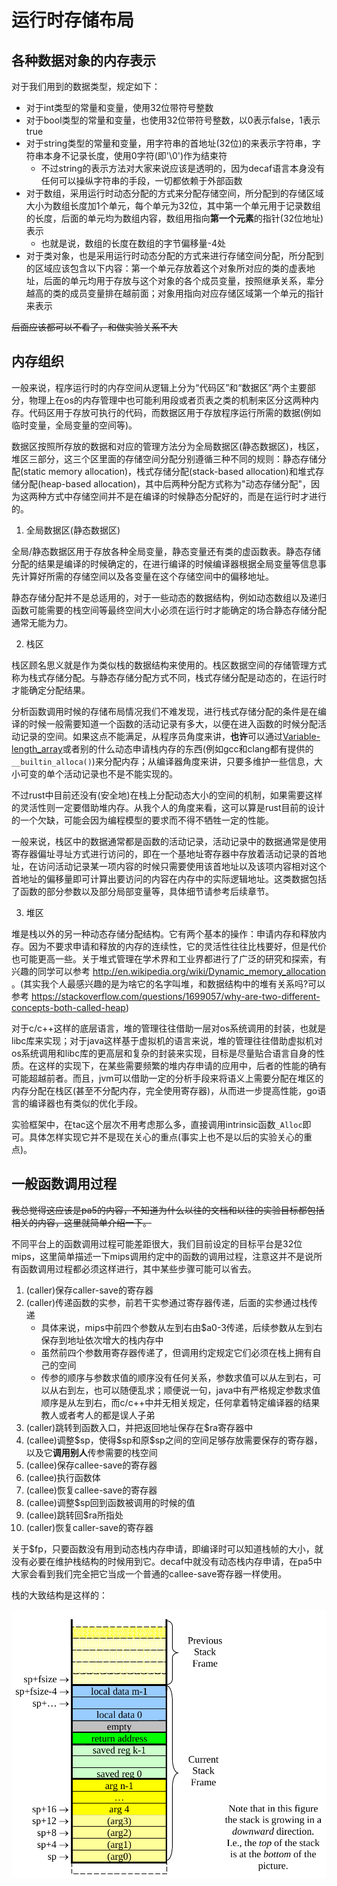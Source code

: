# 运行时存储布局

## 各种数据对象的内存表示

对于我们用到的数据类型，规定如下：

- 对于int类型的常量和变量，使用32位带符号整数
- 对于bool类型的常量和变量，也使用32位带符号整数，以0表示false，1表示true
- 对于string类型的常量和变量，用字符串的首地址(32位)的来表示字符串，字符串本身不记录长度，使用0字符(即'\0')作为结束符
  - 不过string的表示方法对大家来说应该是透明的，因为decaf语言本身没有任何可以操纵字符串的手段，一切都依赖于外部函数
- 对于数组，采用运行时动态分配的方式来分配存储空间，所分配到的存储区域大小为数组长度加1个单元，每个单元为32位，其中第一个单元用于记录数组的长度，后面的单元均为数组内容，数组用指向**第一个元素**的指针(32位地址)表示
  - 也就是说，数组的长度在数组的字节偏移量-4处
- 对于类对象，也是采用运行时动态分配的方式来进行存储空间分配，所分配到的区域应该包含以下内容：第一个单元存放着这个对象所对应的类的虚表地址，后面的单元均用于存放与这个对象的各个成员变量，按照继承关系，辈分越高的类的成员变量排在越前面；对象用指向对应存储区域第一个单元的指针来表示

~~后面应该都可以不看了，和做实验关系不大~~

## 内存组织

一般来说，程序运行时的内存空间从逻辑上分为“代码区”和“数据区”两个主要部分，物理上在os的内存管理中也可能利用段或者页表之类的机制来区分这两种内存。代码区用于存放可执行的代码，而数据区用于存放程序运行所需的数据(例如临时变量，全局变量的空间等)。

数据区按照所存放的数据和对应的管理方法分为全局数据区(静态数据区)，栈区，堆区三部分，这三个区里面的存储空间分配分别遵循三种不同的规则：静态存储分配(static memory allocation)，栈式存储分配(stack-based allocation)和堆式存储分配(heap-based allocation)，其中后两种分配方式称为"动态存储分配"，因为这两种方式中存储空间并不是在编译的时候静态分配好的，而是在运行时才进行的。
    
1. 全局数据区(静态数据区)

  全局/静态数据区用于存放各种全局变量，静态变量还有类的虚函数表。静态存储分配的结果是编译的时候确定的，在进行编译的时候编译器根据全局变量等信息事先计算好所需的存储空间以及各变量在这个存储空间中的偏移地址。

  静态存储分配并不是总适用的，对于一些动态的数据结构，例如动态数组以及递归函数可能需要的栈空间等最终空间大小必须在运行时才能确定的场合静态存储分配通常无能为力。
 
2. 栈区

  栈区顾名思义就是作为类似栈的数据结构来使用的。栈区数据空间的存储管理方式称为栈式存储分配。与静态存储分配方式不同，栈式存储分配是动态的，在运行时才能确定分配结果。

  分析函数调用时候的存储布局情况我们不难发现，进行栈式存储分配的条件是在编译的时候一般需要知道一个函数的活动记录有多大，以便在进入函数的时候分配活动记录的空间。如果这点不能满足，从程序员角度来讲，**也许**可以通过[Variable-length_array](https://en.wikipedia.org/wiki/Variable-length_array)或者别的什么动态申请栈内存的东西(例如gcc和clang都有提供的`__builtin_alloca()`)来分配内存；从编译器角度来讲，只要多维护一些信息，大小可变的单个活动记录也不是不能实现的。
  
  不过rust中目前还没有(安全地)在栈上分配动态大小的空间的机制，如果需要这样的灵活性则一定要借助堆内存。从我个人的角度来看，这可以算是rust目前的设计的一个欠缺，可能会因为编程模型的要求而不得不牺牲一定的性能。

  一般来说，栈区中的数据通常都是函数的活动记录，活动记录中的数据通常是使用寄存器偏址寻址方式进行访问的，即在一个基地址寄存器中存放着活动记录的首地址，在访问活动记录某一项内容的时候只需要使用该首地址以及该项内容相对这个首地址的偏移量即可计算出要访问的内容在内存中的实际逻辑地址。这类数据包括了函数的部分参数以及部分局部变量等，具体细节请参考后续章节。
 
3. 堆区

  堆是栈以外的另一种动态存储分配结构。它有两个基本的操作：申请内存和释放内存。因为不要求申请和释放的内存的连续性，它的灵活性往往比栈要好，但是代价也可能更高一些。关于堆式管理在学术界和工业界都进行了广泛的研究和探索，有兴趣的同学可以参考 http://en.wikipedia.org/wiki/Dynamic_memory_allocation 。(其实我个人最感兴趣的是为啥它的名字叫堆，和数据结构中的堆有关系吗?可以参考 https://stackoverflow.com/questions/1699057/why-are-two-different-concepts-both-called-heap)

  对于c/c++这样的底层语言，堆的管理往往借助一层对os系统调用的封装，也就是libc库来实现；对于java这样基于虚拟机的语言来说，堆的管理往往借助虚拟机对os系统调用和libc库的更高层和复杂的封装来实现，目标是尽量贴合语言自身的性质。在这样的实现下，在某些需要频繁的堆内存申请的应用中，后者的性能的确有可能超越前者。而且，jvm可以借助一定的分析手段来将语义上需要分配在堆区的内存分配在栈区(甚至不分配内存，完全使用寄存器)，从而进一步提高性能，go语言的编译器也有类似的优化手段。

  实验框架中，在tac这个层次不用考虑那么多，直接调用intrinsic函数`_Alloc`即可。具体怎样实现它并不是现在关心的重点(事实上也不是以后的实验关心的重点)。

## 一般函数调用过程

~~我总觉得这应该是pa5的内容，不知道为什么以往的文档和以往的实验目标都包括相关的内容，这里就简单介绍一下。~~

不同平台上的函数调用过程可能差距很大，我们目前设定的目标平台是32位mips，这里简单描述一下mips调用约定中的函数的调用过程，注意这并不是说所有函数调用过程都必须这样进行，其中某些步骤可能可以省去。

1. (caller)保存caller-save的寄存器
2. (caller)传递函数的实参，前若干实参通过寄存器传递，后面的实参通过栈传递
   - 具体来说，mips中前四个参数从左到右由\$a0-3传递，后续参数从左到右保存到地址依次增大的栈内存中
   - 虽然前四个参数用寄存器传递了，但调用约定规定它们必须在栈上拥有自己的空间
   - 传参的顺序与参数求值的顺序没有任何关系，参数求值可以从左到右，可以从右到左，也可以随便乱求；顺便说一句，java中有严格规定参数求值顺序是从左到右，而c/c++中并无相关规定，任何拿着特定编译器的结果教人或者考人的都是误人子弟
3. (caller)跳转到函数入口，并把返回地址保存在\$ra寄存器中
4. (callee)调整\$sp，使得\$sp和原\$sp之间的空间足够存放需要保存的寄存器，以及它**调用别人**传参需要的栈空间
5. (callee)保存callee-save的寄存器
6. (callee)执行函数体
7. (callee)恢复callee-save的寄存器
8. (callee)调整\$sp回到函数被调用的时候的值
9.  (callee)跳转回\$ra所指处
10. (caller)恢复caller-save的寄存器

关于\$fp，只要函数没有用到动态栈内存申请，即编译时可以知道栈帧的大小，就没有必要在维护栈结构的时候用到它。decaf中就没有动态栈内存申请，在pa5中大家会看到我们完全把它当成一个普通的callee-save寄存器一样使用。

栈的大致结构是这样的：

![mips_stack](./pic/mips_stack.png)
